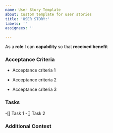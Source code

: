 ```yaml
---
name: User Story Template
about: Custom template for user stories
title: 'USER STORY:'
labels: ''
assignees: ''

---
```


As a **role** I can **capability** so that **received benefit**

### Acceptance Criteria

- Acceptance criteria 1

- Acceptance criteria 2

- Acceptance criteria 3

### Tasks

-[] Task 1
-[] Task 2

### Additional Context
